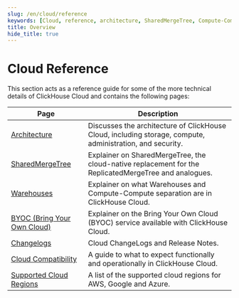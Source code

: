 ```yaml
---
slug: /en/cloud/reference
keywords: [Cloud, reference, architecture, SharedMergeTree, Compute-Compute Separation, Bring Your Own Cloud, Changelogs, Supported Cloud Regions, Cloud Compatibility]
title: Overview
hide_title: true
---
```


# Cloud Reference

This section acts as a reference guide for some of the more technical details of ClickHouse Cloud and contains the following pages:

| Page                                                                  | Description                                                                                               |
|-----------------------------------------------------------------------|-----------------------------------------------------------------------------------------------------------|
| [Architecture](/docs/en/cloud/reference/architecture)                 | Discusses the architecture of ClickHouse Cloud, including storage, compute, administration, and security. |
| [SharedMergeTree](/docs/en/cloud/reference/shared-merge-tree)         | Explainer on SharedMergeTree, the cloud-native replacement for the ReplicatedMergeTree and analogues.     |
| [Warehouses](/docs/en/cloud/reference/compute-compute-separation)     | Explainer on what Warehouses and Compute-Compute separation are in ClickHouse Cloud.                      |
| [BYOC (Bring Your Own Cloud)](/docs/en/cloud/reference/byoc)          | Explainer on the Bring Your Own Cloud (BYOC) service available with ClickHouse Cloud.                     |
| [Changelogs](/en/cloud/reference/changelogs)                                | Cloud ChangeLogs and Release Notes.                                                                       |
| [Cloud Compatibility](/docs/en/whats-new/cloud-compatibility)         | A guide to what to expect functionally and operationally in ClickHouse Cloud.                             |
| [Supported Cloud Regions](/docs/en/cloud/reference/supported-regions) | A list of the supported cloud regions for AWS, Google and Azure.                                          |
